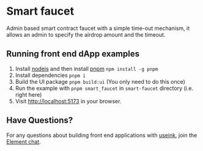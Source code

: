 # Smart faucet

Admin based smart contract faucet with a simple time-out mechanism, it allows an admin to specify the airdrop amount and the timeout. 

## Running front end dApp examples

1. Install [nodejs](https://nodejs.org/en/) and then install [pnpm](https://pnpm.io/) `npm install -g pnpm`
2. Install dependencies `pnpm i`
3. Build the UI package `pnpm build:ui` (You only need to do this once)
4. Run the example with `pnpm smart_faucet` in `smart-faucet` directory (i.e. right here)
5. Visit [http://localhost:5173](http://localhost:5173) in your browser.

## Have Questions?

For any questions about building front end applications with [useink](https://use.ink/frontend/overview/), join the [Element chat](https://matrix.to/#/%23useink:parity.io).

